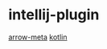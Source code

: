 # intellij-plugin

[arrow-meta](https://github.com/arrow-kt/arrow-meta)
[kotlin](https://github.com/JetBrains/kotlin)
